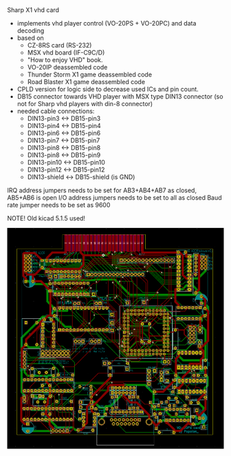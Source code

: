Sharp X1 vhd card
- implements vhd player control (VO-20PS + VO-20PC) and data decoding
- based on
  - CZ-8RS card (RS-232)
  - MSX vhd board (IF-C9C/D)
  - "How to enjoy VHD" book.
  - VO-20IP deassembled code
  - Thunder Storm X1 game deassembled code
  - Road Blaster X1 game deassembled code
- CPLD version for logic side to decrease used ICs and pin count.
- DB15 connector towards VHD player with MSX type DIN13 connector (so not for Sharp vhd players with din-8 connector)
- needed cable connections:
  - DIN13-pin3 <-> DB15-pin3
  - DIN13-pin4 <-> DB15-pin4
  - DIN13-pin6 <-> DB15-pin6
  - DIN13-pin7 <-> DB15-pin7
  - DIN13-pin8 <-> DB15-pin8
  - DIN13-pin8 <-> DB15-pin9
  - DIN13-pin10 <-> DB15-pin10
  - DIN13-pin12 <-> DB15-pin12
  - DIN13-shield <-> DB15-shield (is GND)

IRQ address jumpers needs to be set for AB3+AB4+AB7 as closed, AB5+AB6 is open
I/O address jumpers needs to be set to all as closed
Baud rate jumper needs to be set as 9600

NOTE! Old kicad 5.1.5 used!

![PCB]( https://github.com/popolonx/SharpX1/blob/dc23b51039528aa566847a4aa391609c88fb9d12/CZ_VO_20PX_CPLD_VHD/CZ_VO_20PX_CLPD_pcb.png )
